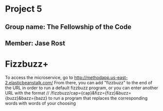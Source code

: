 # Project 5
## Group name: The Fellowship of the Code
## Member: Jase Rost

# Fizzbuzz+

To access the microservice, go to http://methodapp.us-east-2.elasticbeanstalk.com/
From there, you can add "fizzbuzz" to the end of the URL in order to run a default fizzbuzz program, or you can enter another URL with the format
	// /fizzbuzz/cap={cap}&fizz={fizz}&buzz={buzz}&bazz={bazz}
to run a program that replaces the corresponding words with words of your choosing